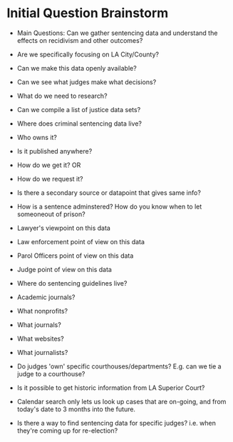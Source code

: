 # Initial Question Brainstorm

* Main Questions: Can we gather sentencing data and understand the effects on recidivism and other outcomes?
* Are we specifically focusing on LA City/County?
* Can we make this data openly available?
* Can we see what judges make what decisions?

* What do we need to research?

* Can we compile a list of justice data sets?

* Where does criminal sentencing data live?
* Who owns it?
* Is it published anywhere?
* How do we get it? OR
* How do we request it?

* Is there a secondary source or datapoint that gives same info?

* How is a sentence adminstered? How do you know when to let someoneout of prison?

* Lawyer's viewpoint on this data
* Law enforcement point of view on this data
* Parol Officers point of view on this data
* Judge point of view on this data

* Where do sentencing guidelines live?

* Academic journals?

* What nonprofits?
* What journals?
* What websites?
* What journalists?

* Do judges 'own' specific courthouses/departments? E.g. can we tie a judge to a courthouse? 

* Is it possible to get historic information from LA Superior Court? 
* Calendar search only lets us look up cases that are on-going, and from today's date to 3 months into the future. 

* Is there a way to find sentencing data for specific judges? i.e. when they're coming up for re-election?
